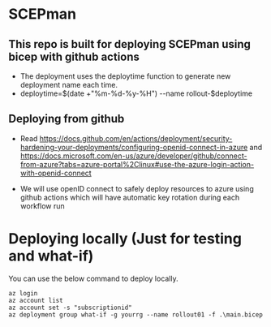 # SCEPman

## This repo is built for  deploying SCEPman using bicep with github actions

* The deployment uses the deploytime function to generate new deployment name each time.
*  deploytime=$(date +"%m-%d-%y-%H")
   --name rollout-$deploytime

## Deploying from github

* Read https://docs.github.com/en/actions/deployment/security-hardening-your-deployments/configuring-openid-connect-in-azure and 
https://docs.microsoft.com/en-us/azure/developer/github/connect-from-azure?tabs=azure-portal%2Clinux#use-the-azure-login-action-with-openid-connect

* We will use openID connect to safely deploy resources to azure using github actions which will have automatic key rotation during each workflow run

# Deploying locally (Just for testing and what-if)

You can use the below command to deploy locally.

```
az login
az account list
az account set -s "subscriptionid"
az deployment group what-if -g yourrg --name rollout01 -f .\main.bicep
